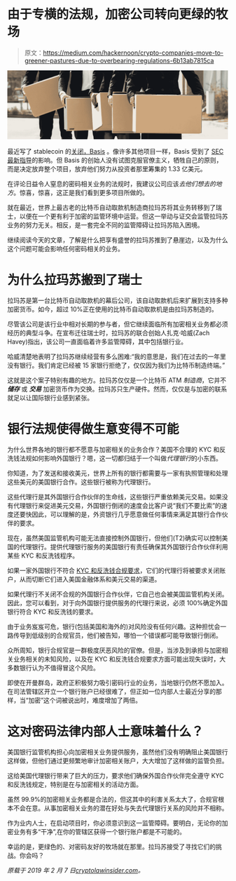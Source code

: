 # 由于专横的法规，加密公司转向更绿的牧场

> 原文：<https://medium.com/hackernoon/crypto-companies-move-to-greener-pastures-due-to-overbearing-regulations-6b13ab7815ca>

![](img/93c5fb97221279bf92545f5feaa978f5.png)

最近写了 stablecoin 的[关闭，Basis](https://cryptolawinsider.com/sec-killing-innovation/) 。像许多其他项目一样，Basis 受到了 [SEC 最新指导](https://cryptolawinsider.com/breaking-sec-guidance-on-icos/)的影响。但 Basis 的创始人没有试图克服官僚主义，牺牲自己的原则，而是决定放弃整个项目，放弃他们努力从投资者那里筹集的 1.33 亿美元。

在评论日益令人窒息的密码相关业务的法规时，我建议公司应该*去他们想去的地方*。惊喜，惊喜，这正是我们看到更多项目所做的。

就在最近，世界上最古老的比特币自动取款机制造商拉玛苏将其业务转移到了瑞士，以便在一个更有利于加密的监管环境中运营。但这一举动与证交会监管拉玛苏业务的努力无关。相反，是一套完全不同的监管障碍让拉玛苏陷入困境。

继续阅读今天的文章，了解是什么把享有盛誉的拉玛苏推到了悬崖边，以及为什么这个问题可能会影响任何密码相关的业务。

# 为什么拉玛苏搬到了瑞士

拉玛苏是第一台比特币自动取款机的幕后公司，该自动取款机后来扩展到支持多种加密货币。如今，超过 10%正在使用的比特币自动取款机是由拉玛苏制造的。

尽管该公司是该行业中相对长期的参与者，但它继续面临所有加密相关业务都必须经历的典型斗争。在宣布迁往瑞士时，拉玛苏的联合创始人扎克·哈威(Zach Havey)指出，该公司一直面临着许多监管障碍，其中包括银行业。

哈威清楚地表明了拉玛苏继续经营有多么困难:“我的意思是，我们在过去的一年里没有银行。我们肯定已经被 15 家银行拒绝了，仅仅因为我们为比特币制造终端。”

这就是这个案子特别有趣的地方。拉玛苏仅仅是一个比特币 ATM *制造商*，它并不 ***储存*** 或 ***交易*** 加密货币作为交换。拉玛苏只生产硬件。然而，仅仅是与加密的联系就足以让国际银行业感到紧张。

# 银行法规使得做生意变得不可能

为什么世界各地的银行都不愿意与加密相关的业务合作？美国不合理的 KYC 和反洗钱法规如何影响外国银行？嗯，这一切都归结于一个叫做*代理银行*的小东西。

你知道，为了发送和接收美元，世界上所有的银行都需要与一家有执照管理和处理这些美元的美国银行合作。这些银行被称为代理银行。

这些代理行是其外国银行合作伙伴的生命线，这些银行严重依赖美元交易。如果没有代理银行来促进美元交易，外国银行倒闭的速度会比客户说“我们不要比索”的速度还要快因此，可以理解的是，外资银行几乎愿意做任何事情来满足其银行合作伙伴的要求。

现在，虽然美国监管机构可能无法直接控制外国银行，但他们(T2)确实可以控制美国的代理银行。提供代理银行服务的美国银行有责任确保其外国银行合作伙伴利用某些 KYC 和反洗钱程序。

如果一家外国银行不符合 [KYC 和反洗钱合规要求](https://cryptolawinsider.com/kyc-aml/)，它们的代理行将被要求关闭账户，从而切断它们进入美国金融体系和美元交易的渠道。

如果代理行不关闭不合规的外国银行合作伙伴，它自己也会被美国监管机构关闭。因此，您可以看到，对于向外国银行提供服务的代理行来说，必须 100%确定外国银行符合 KYC 和反洗钱的要求。

由于业务岌岌可危，银行(包括美国和海外的)对风险没有任何兴趣。这种担忧会一路传导到低级别的合规官员，他们被告知，哪怕一个错误都可能导致银行倒闭。

众所周知，银行合规官是一群极度厌恶风险的官僚。但是，当涉及到承担与加密相关业务相关的未知风险，以及在 KYC 和反洗钱合规要求方面可能出现失误时，大多数银行认为不值得冒这个风险。

即使在开曼群岛，政府正积极努力吸引密码行业的业务，当地银行仍然不愿加入。在司法管辖区开立一个银行账户已经很难了，但正如一位内部人士最近分享的那样，当“加密”这个词被说出时，难度增加了两倍。

# 这对密码法律内部人士意味着什么？

美国银行监管机构担心向加密相关业务提供服务，虽然他们没有明确阻止美国银行这样做，但他们通过更频繁地审计加密相关账户，大大增加了这样做的监管负担。

这给美国代理银行带来了巨大的压力，要求他们确保外国合作伙伴完全遵守 KYC 和反洗钱规定，特别是在与加密相关的活动方面。

虽然 99.9%的加密相关业务都是合法的，但这其中的利害关系太大了，合规官根本不会在意。从事加密相关业务的潜在好处与失去代理银行关系的风险并不相称。

作为业内人士，在启动项目时，你必须意识到这一监管障碍。要明白，无论你的加密业务有多“干净”,在你的管辖区获得一个银行账户都是不可能的。

幸运的是，更绿色的、对密码友好的牧场就在那里。拉玛苏接受了寻找它们的挑战。你会吗？

*原载于 2019 年 2 月 7 日*[*cryptolawinsider.com*](https://cryptolawinsider.com/crypto-companies-on-the-move/)*。*